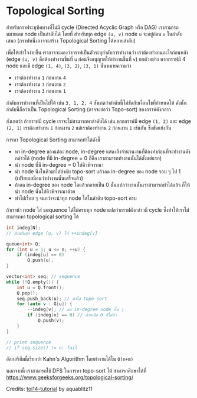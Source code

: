 # Topological Sorting

สำหรับกราฟระบุทิศทางที่ไม่มี cycle (Directed Acyclic Graph หรือ DAG) เราสามารถหมายเลข node เป็นลำดับได้ โดยที่ สำหรับทุก edge `(u, v)` node `u` จะอยู่ก่อน `v` ในลำดับเสมอ (กราฟหนึ่งอาจจะสร้าง Topological Sorting ได้หลายลำดับ)

เพื่อให้เข้าใจง่ายขึ้น เราอาจจะมองว่ากราฟเป็นตัวระบุลำดับการทำงานว่า เราต้องทำงานอะไรก่อนหลัง (edge `(u, v)` คือต้องทำงานชิ้นที่ `u` ก่อนจึงอนุญาตให้ทำงานชิ้นที่ `v`) ยกตัวอย่าง หากกราฟมี 4 node และมี edge `(1, 4)`, `(3, 2)`, `(3, 1)` นั่นหมายความว่า
- เราต้องทำงาน `1` ก่อนงาน `4`
- เราต้องทำงาน `3` ก่อนงาน `2`
- เราต้องทำงาน `3` ก่อนงาน `1`

ลำดับการทำงานที่เป็นไปได้ เช่น `3, 1, 2, 4` สังเกตว่าลำดับนี้ไม่ขัดกับเงื่อนไขที่กำหนดให้ ดังนั้น ลำดับนี้ถือว่าเป็น Topological Sorting (อาจจะย่อว่า Topo-sort) ของกราฟดังกล่าว

สังเกตว่า ถ้ากราฟมี cycle เราจะไม่สามารถหาลำดับได้ เช่น หากกราฟมี edge `(1, 2)` และ edge `(2, 1)` เราต้องทำงาน `1` ก่อนงาน `2` แต่เราต้องทำงาน `2` ก่อนงาน `1` เช่นกัน ซึ่งขัดแย้งกัน

การหา Topological Sorting สามารถทำได้ดังนี้
- หา in-degree ของแต่ละ node, in-degree แสดงถึงจำนวนงานที่ต้องทำก่อนที่จะทำงานดังกล่าวได้ (node ที่มี in-degree = 0 ก็คือ เราสามารถทำงานนั้นได้ตั้งแต่แรก)
- นำ node ที่มี in-degree = 0 ใส่คิวพิจารณา
- นำ node นึงในคิวมาใส่ลำดับ topo-sort แล้วลด in-degree ของ node รอบ ๆ ไป 1 (เปรียบเสมือนว่าทำงานนั้นเสร็จแล้ว)
- ถ้าลด in-degree ของ node ใดแล้วกลายเป็น 0 นั่นแปลว่างานนั้นเราสามารถทำได้แล้ว ก็ให้นำ node นั้นใส่คิวพิจารณาด้วย
- ทำไปเรื่อย ๆ จนกว่าจะนำทุก node ใส่ในลำดับ topo-sort ครบ

ถ้าเรานำ node ใส่ sequence ได้ไม่ครบทุก node แปลว่ากราฟดังกล่าวมี cycle ซึ่งทำให้เราไม่สามารถหา topological sorting ได้

```cpp
int indeg[N];
// สำหรับทุก edge (u, v) ให้ ++indeg[v]

queue<int> Q;
for (int u = 1; u <= n; ++u) {
    if (indeg[u] == 0)
        Q.push(u);
}

vector<int> seq; // sequence
while (!Q.empty()) {
    int u = Q.front();
    Q.pop();
    seq.push_back(u); // นำใส่ topo-sort
    for (auto v : G[u]) {
        --indeg[v]; // ลด in-degree node อื่น ๆ
        if (indeg[v] == 0) // ถ้าเหลือ 0 ก็ใส่คิว
            Q.push(v);
    }
}

// print sequence
// if seq.size() != n: fail
```

อัลกอริทึมนี้เรียกว่า Kahn's Algorithm โดยทำงานได้ใน `O(n+m)` 

นอกจากนี้ เราสามารถใช้ DFS ในการหา topo-sort ได้ สามารถศึกษาได้ที่ https://www.geeksforgeeks.org/topological-sorting/

Credits: [toi14-tutorial](https://github.com/aquablitz11/toi14-tutorial) by aquablitz11
